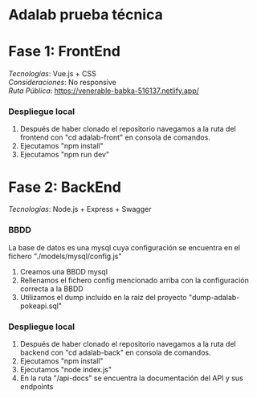 # Adalab prueba técnica  
# Fase 1: FrontEnd
*Tecnologías*: Vue.js + CSS  
*Consideraciones*: No responsive  
*Ruta Pública*: https://venerable-babka-516137.netlify.app/  

### Despliegue local
1. Después de haber clonado el repositorio navegamos a la ruta del frontend con "cd adalab-front" en consola de comandos.
2. Ejecutamos "npm install"
3. Ejecutamos "npm run dev"


# Fase 2: BackEnd
*Tecnologías*: Node.js + Express + Swagger  

### BBDD
La base de datos es una mysql cuya configuración se encuentra en el fichero "./models/mysql/config.js"
1. Creamos una BBDD mysql
2. Rellenamos el fichero config mencionado arriba con la configuración correcta a la BBDD
3. Utilizamos el dump incluído en la raiz del proyecto "dump-adalab-pokeapi.sql"  
### Despliegue local
1. Después de haber clonado el repositorio navegamos a la ruta del backend con "cd adalab-back" en consola de comandos.
2. Ejecutamos "npm install"
3. Ejecutamos "node index.js"
4. En la ruta "/api-docs" se encuentra la documentación del API y sus endpoints
